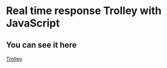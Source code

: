 <h1> Real time response Trolley with JavaScript</h1>
<h2> You can see it here </h2>
<a  href="https://carrito-brahian.netlify.app/" target="_blank">Trolley<a/>
